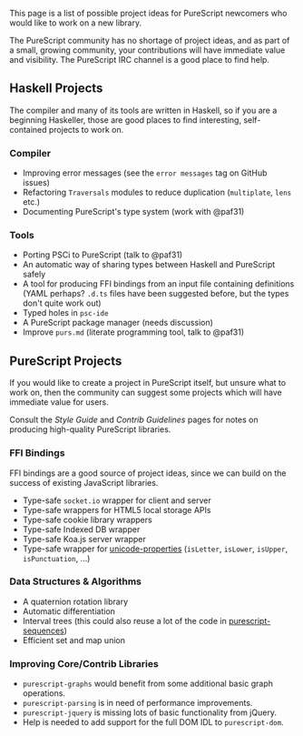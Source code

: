 This page is a list of possible project ideas for PureScript newcomers who would like to work on a new library.

The PureScript community has no shortage of project ideas, and as part of a small, growing community, your contributions will have immediate value and visibility. The PureScript IRC channel is a good place to find help.

## Haskell Projects

The compiler and many of its tools are written in Haskell, so if you are a beginning Haskeller, those are good places to find interesting, self-contained projects to work on.

### Compiler

- Improving error messages (see the `error messages` tag on GitHub issues)
- Refactoring `Traversals` modules to reduce duplication (`multiplate`, `lens` etc.)
- Documenting PureScript's type system (work with @paf31)

### Tools

- Porting PSCi to PureScript (talk to @paf31)
- An automatic way of sharing types between Haskell and PureScript safely
- A tool for producing FFI bindings from an input file containing definitions (YAML perhaps? `.d.ts` files have been suggested before, but the types don't quite work out)
- Typed holes in `psc-ide`
- A PureScript package manager (needs discussion)
- Improve `purs.md` (literate programming tool, talk to @paf31)

## PureScript Projects

If you would like to create a project in PureScript itself, but unsure what to work on, then the community can suggest some projects which will have immediate value for users.

Consult the _Style Guide_ and _Contrib Guidelines_ pages for notes on producing high-quality PureScript libraries.

### FFI Bindings

FFI bindings are a good source of project ideas, since we can build on the success of existing JavaScript libraries.

- Type-safe `socket.io` wrapper for client and server
- Type-safe wrappers for HTML5 local storage APIs
- Type-safe cookie library wrappers
- Type-safe Indexed DB wrapper
- Type-safe Koa.js server wrapper
- Type-safe wrapper for [unicode-properties](https://github.com/devongovett/unicode-properties) (`isLetter`, `isLower`, `isUpper`, `isPunctuation`, ...)

### Data Structures & Algorithms

- A quaternion rotation library
- Automatic differentiation
- Interval trees (this could also reuse a lot of the code in [purescript-sequences](/hdgarrood/purescript-sequences))
- Efficient set and map union

### Improving Core/Contrib Libraries

- `purescript-graphs` would benefit from some additional basic graph operations.
- `purescript-parsing` is in need of performance improvements.
- `purescript-jquery` is missing lots of basic functionality from jQuery.
- Help is needed to add support for the full DOM IDL to `purescript-dom`.